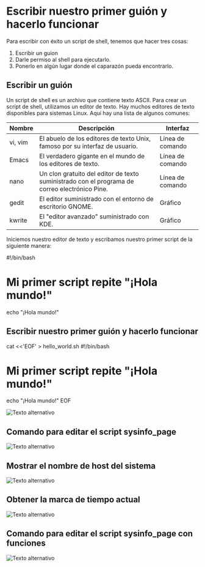 # Escribir nuestro primer guión y hacerlo funcionar

Para escribir con éxito un script de shell, tenemos que hacer tres cosas:

1. Escribir un guion
2. Darle permiso al shell para ejecutarlo.
3. Ponerlo en algún lugar donde el caparazón pueda encontrarlo.

## Escribir un guión

Un script de shell es un archivo que contiene texto ASCII. Para crear un script de shell, utilizamos un editor de texto. Hay muchos editores de texto disponibles para sistemas Linux. Aquí hay una lista de algunos comunes:

| Nombre | Descripción | Interfaz |
|--------|-------------|----------|
| vi, vim | El abuelo de los editores de texto Unix, famoso por su interfaz de usuario. | Línea de comando |
| Emacs | El verdadero gigante en el mundo de los editores de texto. | Línea de comando |
| nano | Un clon gratuito del editor de texto suministrado con el programa de correo electrónico Pine. | Línea de comando |
| gedit | El editor suministrado con el entorno de escritorio GNOME. | Gráfico |
| kwrite | El "editor avanzado" suministrado con KDE. | Gráfico |

 Iniciemos nuestro editor de texto y escribamos nuestro primer script de la siguiente manera:

#!/bin/bash
# Mi primer script repite "¡Hola mundo!"
echo "¡Hola mundo!"

## Escribir nuestro primer guión y hacerlo funcionar

cat <<'EOF' > hello_world.sh
#!/bin/bash
# Mi primer script repite "¡Hola mundo!"
echo "¡Hola mundo!"
EOF

![Texto alternativo](https://github.com/Alexander-Manosalva-Peralta/Comunicacion-de-datos-y-redes-personal/blob/main/Imagenes/1.png)

## Comando para editar el script sysinfo_page

![Texto alternativo](https://github.com/Alexander-Manosalva-Peralta/Comunicacion-de-datos-y-redes-personal/blob/main/Imagenes/2.png)

## Mostrar el nombre de host del sistema

![Texto alternativo](https://github.com/Alexander-Manosalva-Peralta/Comunicacion-de-datos-y-redes-personal/blob/main/Imagenes/3.png)

## Obtener la marca de tiempo actual

![Texto alternativo](https://github.com/Alexander-Manosalva-Peralta/Comunicacion-de-datos-y-redes-personal/blob/main/Imagenes/4.png)

## Comando para editar el script sysinfo_page con funciones

![Texto alternativo](https://github.com/Alexander-Manosalva-Peralta/Comunicacion-de-datos-y-redes-personal/blob/main/Imagenes/5.png)


